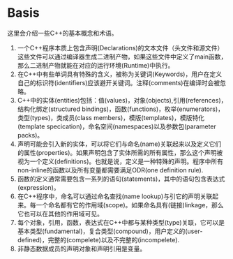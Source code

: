 # Basis
这里会介绍一些C++的基本概念和术语。

1. 一个C++程序本质上包含声明(Declarations)的文本文件（头文件和源文件）这些文件可以通过编译器生成二进制产物，如果这些文件中定义了main函数，那么二进制产物就能在对应的运行环境(Runtime)中执行。
2. 在C++中有些单词具有特殊的含义，被称为关键词(Keywords)，用户在定义自己的标识符(identifiers)应该避开关键词。注释(comments)在编译时会被忽略。
3. C++中的实体(entities)包括：值(values)，对象(objects),引用(references)，结构化绑定(structured bindings)，函数(functions)，枚举(enumerators)，类型(types)，类成员(class members)，模版(templates)，模版特化(template specication)，命名空间(namespaces)以及参数包(parameter packs)。
4. 声明可能会引入新的实体，可以将它们与命名(name)关联起来以及定义它们的属性(properties)。如果声明包含了实体所需的所有属性，那么这个声明被视为一个定义(definitions)。也就是说，定义是一种特殊的声明。程序中所有non-inline的函数以及所有变量都需要满足ODR(one definition rule).
5. 函数的定义通常需要包含一系列的语句(statements)，其中的语句包含表达式(expression)。
6. 在C++程序中，命名可以通过命名查找(name lookup)与引它的声明关联起来。每一个命名都有它的作用域(scope)。如果命名具有(链接)linkage，那么它也可以在其他的作用域可见。
7. 每个对象，引用，函数，表达式在C++中都与某种类型(type)关联，它可以是基本类型(fundamental)，复合类型(compound)，用户定义的(user-defined)，完整的(compelete)以及不完整的(incompelete).
8. 非静态数据成员的声明对象和声明引用是变量。